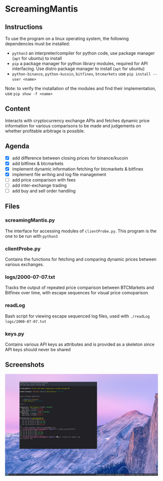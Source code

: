 # ScreamingMantis
## Instructions
To use the program on a linux operating system, the following dependencies must be installed:
* `python3` an interpreter/compiler for python code, use package manager (`apt` for ubuntu) to install
* `pip` a package manager for python library modules, required for API interfacing. Use distro package manager to install (`apt` for ubuntu)
* `python-binance`, `python-kucoin`, `bitfinex`, `btcmarkets` use `pip install --user <name>`

Note: to verify the installation of the modules and find their implementation, use `pip show -f <name>`

## Content
Interacts with cryptocurrency exchange APIs and fetches dynamic price information for various comparisons to be made and judgements on whether profitable arbitrage is possible.

## Agenda 
- [x] add difference between closing prices for binance/kucoin
- [x] add bitfinex & btcmarkets
- [x] implement dynamic information fetching for btcmarkets & bitfinex
- [x] implement file writing and log file management
- [ ] add price comparison with fees
- [ ] add inter-exchange trading
- [ ] add buy and sell order handling

## Files
### screamingMantis.py
The interface for accessing modules of `clientProbe.py`. This program is the one to be run with `python3`
### clientProbe.py
Contains the functions for fetching and comparing dynamic prices between various exchanges.
### logs/2000-07-07.txt
Tracks the output of repeated price comparison between BTCMarkets and Bitfinex over time, with escape sequences for visual price comoparison
### readLog
Bash script for viewing escape sequenced log files, used with `./readLog logs/2000-07-07.txt`
### keys.py
Contains various API keys as attributes and is provided as a skeleton since API keys should never be shared

## Screenshots
![1](/images/1.jpg)

